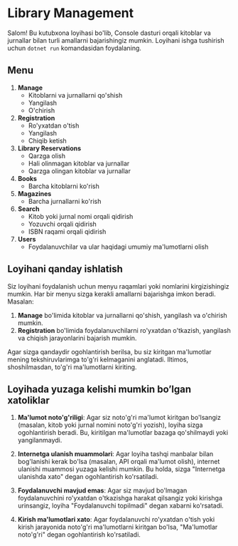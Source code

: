# Library Management

Salom! Bu kutubxona loyihasi bo'lib, Console dasturi orqali kitoblar va jurnallar bilan turli amallarni bajarishingiz mumkin. Loyihani ishga tushirish uchun `dotnet run` komandasidan foydalaning.

## Menu
1. **Manage**
    - Kitoblarni va jurnallarni qo'shish
    - Yangilash
    - O'chirish
2. **Registration**
    - Ro'yxatdan o'tish
    - Yangilash
    - Chiqib ketish
3. **Library Reservations**
    - Qarzga olish
    - Hali olinmagan kitoblar va jurnallar
    - Qarzga olingan kitoblar va jurnallar
4. **Books**
    - Barcha kitoblarni ko'rish
5. **Magazines**
    - Barcha jurnallarni ko'rish
6. **Search**
    - Kitob yoki jurnal nomi orqali qidirish
    - Yozuvchi orqali qidirish
    - ISBN raqami orqali qidirish
7. **Users**
    - Foydalanuvchilar va ular haqidagi umumiy ma'lumotlarni olish


## Loyihani qanday ishlatish

Siz loyihani foydalanish uchun menyu raqamlari yoki nomlarini kirgizishingiz mumkin. Har bir menyu sizga kerakli amallarni bajarishga imkon beradi. Masalan:

1. **Manage** bo'limida kitoblar va jurnallarni qo'shish, yangilash va o'chirish mumkin.
2. **Registration** bo'limida foydalanuvchilarni ro'yxatdan o'tkazish, yangilash va chiqish jarayonlarini bajarish mumkin.

Agar sizga qandaydir ogohlantirish berilsa, bu siz kiritgan ma'lumotlar mening tekshiruvlarimga to'g'ri kelmaganini anglatadi. Iltimos, shoshilmasdan, to'g'ri ma'lumotlarni kiriting.

## Loyihada yuzaga kelishi mumkin bo’lgan xatoliklar

1. **Ma'lumot noto'g'riligi**: Agar siz noto'g'ri ma'lumot kiritgan bo'lsangiz (masalan, kitob yoki jurnal nomini noto'g'ri yozish), loyiha sizga ogohlantirish beradi. Bu, kiritilgan ma'lumotlar bazaga qo'shilmaydi yoki yangilanmaydi.
  
2. **Internetga ulanish muammolari**: Agar loyiha tashqi manbalar bilan bog'lanishi kerak bo'lsa (masalan, API orqali ma'lumot olish), internet ulanishi muammosi yuzaga kelishi mumkin. Bu holda, sizga "Internetga ulanishda xato" degan ogohlantirish ko'rsatiladi.

3. **Foydalanuvchi mavjud emas**: Agar siz mavjud bo'lmagan foydalanuvchini ro'yxatdan o'tkazishga harakat qilsangiz yoki kirishga urinsangiz, loyiha "Foydalanuvchi topilmadi" degan xabarni ko'rsatadi.

4. **Kirish ma'lumotlari xato**: Agar foydalanuvchi ro'yxatdan o'tish yoki kirish jarayonida noto'g'ri ma'lumotlarni kiritgan bo'lsa, "Ma'lumotlar noto'g'ri" degan ogohlantirish ko'rsatiladi.
